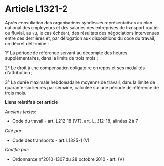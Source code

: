 # Article L1321-2

Après consultation des organisations syndicales représentatives au plan national des employeurs et des salariés des
entreprises de transport routier ou fluvial, au vu, le cas échéant, des résultats des négociations intervenues entre ces
dernières et, par dérogation aux dispositions du code du travail, un décret détermine :

1° La période de référence servant au décompte des heures supplémentaires, dans la limite de trois mois ;

2° Le droit à une compensation obligatoire en repos et ses modalités d'attribution ;

3° La durée maximale hebdomadaire moyenne de travail, dans la limite de quarante-six heures par semaine, calculée sur une
période de référence de trois mois.

**Liens relatifs à cet article**

_Anciens textes_:

  - Code du travail - art. L212-18 (VT), art. L. 212-18, alinéas 2 à 7

_Cité par_:

  - Code des transports - art. L1325-1 (V)

_Codifié par_:

  - Ordonnance n°2010-1307 du 28 octobre 2010 - art. (V)
